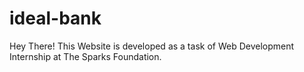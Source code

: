 # ideal-bank
Hey There!
This Website is developed as a task of Web Development Internship at The Sparks Foundation.

